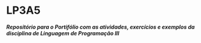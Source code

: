 # LP3A5  
***Repositório para o Portifólio com as atividades, exercícios e exemplos da disciplina de Linguagem de Programação III***  

  
